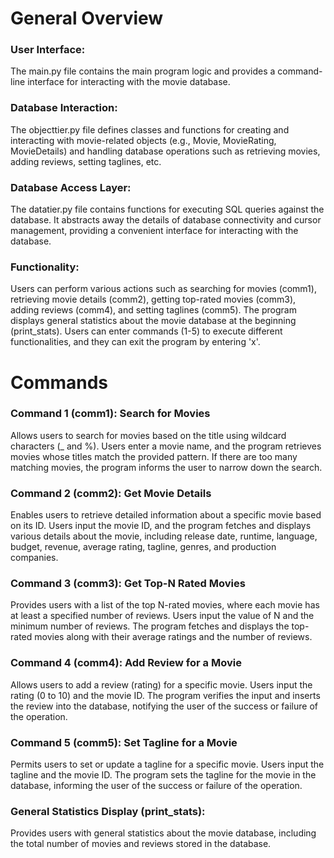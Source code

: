 # General Overview

### User Interface: 
The main.py file contains the main program logic and provides a command-line interface for interacting with the movie database.

### Database Interaction: 
The objecttier.py file defines classes and functions for creating and interacting with movie-related objects (e.g., Movie, MovieRating, MovieDetails) and handling database operations such as retrieving movies, adding reviews, setting taglines, etc.

### Database Access Layer: 
The datatier.py file contains functions for executing SQL queries against the database. It abstracts away the details of database connectivity and cursor management, providing a convenient interface for interacting with the database.

### Functionality:
Users can perform various actions such as searching for movies (comm1), retrieving movie details (comm2), getting top-rated movies (comm3), adding reviews (comm4), and setting taglines (comm5).
The program displays general statistics about the movie database at the beginning (print_stats).
Users can enter commands (1-5) to execute different functionalities, and they can exit the program by entering 'x'.

# Commands
### Command 1 (comm1): Search for Movies
  Allows users to search for movies based on the title using wildcard characters (_ and %).
  Users enter a movie name, and the program retrieves movies whose titles match the provided pattern.
  If there are too many matching movies, the program informs the user to narrow down the search.

### Command 2 (comm2): Get Movie Details
  Enables users to retrieve detailed information about a specific movie based on its ID.
  Users input the movie ID, and the program fetches and displays various details about the movie, including release date, runtime, language, budget, revenue, average rating, tagline, genres, and production companies.

### Command 3 (comm3): Get Top-N Rated Movies
  Provides users with a list of the top N-rated movies, where each movie has at least a specified number of reviews.
  Users input the value of N and the minimum number of reviews.
  The program fetches and displays the top-rated movies along with their average ratings and the number of reviews.

### Command 4 (comm4): Add Review for a Movie
  Allows users to add a review (rating) for a specific movie.
  Users input the rating (0 to 10) and the movie ID.
  The program verifies the input and inserts the review into the database, notifying the user of the success or failure of the operation.

### Command 5 (comm5): Set Tagline for a Movie
  Permits users to set or update a tagline for a specific movie.
  Users input the tagline and the movie ID.
  The program sets the tagline for the movie in the database, informing the user of the success or failure of the operation.

### General Statistics Display (print_stats):
  Provides users with general statistics about the movie database, including the total number of movies and reviews stored in the database.
